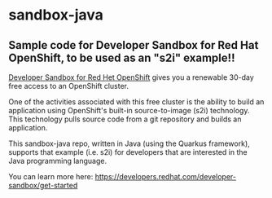 # sandbox-java

## Sample code for Developer Sandbox for Red Hat OpenShift, to be used as an "s2i" example!!

[Developer Sandbox for Red Het OpenShift](https://developers.redhat.com/developer-sandbox/get-started) gives you a renewable 30-day free access to an OpenShift cluster.

One of the activities associated with this free cluster is the ability to build an application using OpenShift's built-in source-to-image (s2i) technology. This technology pulls source code from a git repository and builds an application.

This sandbox-java repo, written in Java (using the Quarkus framework), supports that example (i.e. s2i) for developers that are interested in the Java programming language.

You can learn more here: https://developers.redhat.com/developer-sandbox/get-started
